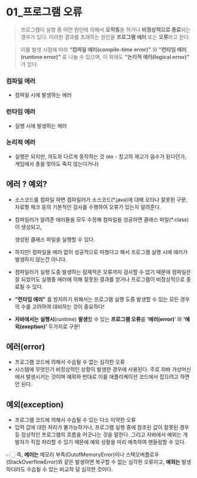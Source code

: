 # 01_프로그램 오류
> 프로그램이 실행 중 어떤 원인에 의해서 **오작동**을 하거나 **비정상적으로 종료**되는 경우가 있다.
이러한 결과를 초래하는 원인을 **프로그램 에러** 또는 **오류**라고 한다.
> 

> 이를 발생 시점에 따라 **“컴파일 에러(compile-time error)”** 와 **“런타임 에러(runtime error)”** 로 나눌 수 있으며, 이 외에도 **“논리적 에러(logical error)”** 가 있다.
> 

### 컴파일 에러

- 컴파일 시에 발생하는 에러

### 런타임 에러

- 실행 시에 발생하는 에러

### 논리적 에러

- 실행은 되지만, 의도와 다르게 동작하는 것 (ex - 창고의 제고가 음수가 된다던가, 게임에서 총을 맞아도 죽지 않는다거나)

## 에러 ? 예외?

- 소스코드를 컴파일 하면 컴파일러가 소스코드(*.java)에 대해 오타나 잘못된 구문, 자료형 체크 등의 기본적인 검사를 수행하여 오류가 있는지 알려준다.
- 컴파일러가 알려준 에러들을 모두 수정해 컴파일을 성공하면 클래스 파일(*.class)이 생성되고,
    
    생성된 클래스 파일을 실행할 수 있다.
    
- 하지만! 컴파일을 에러 없이 성공적으로 마쳤다고 해서 프로그램 실행 시에 에러가 발생하지 않는건 아니다.
- 컴파일러가 실행 도중 발생하는 잠재적은 오류까지 검사할 수 없기 때문에 컴파일은 잘 되었어도 실행중 에러에 의해 잘못된 결과를 얻거나 프로그램이 비정상적으로 종료될 수 있다.
- **“런타임 에러"** 를 방지하기 위해서는 프로그램 실행 도중 발생할 수 있는 모든 경우의 수를 고려하여 대비하는 것이 중요하다!
- **자바에서는** **실행시**(runtime) **발생**할 수 있는 **프로그램 오류**를 **‘에러(error)**’ 와 **‘예외(exeption)’** 두가지로 구분!

## 에러(error)

- 프로그램 코드에 의해서 수습될 수 없는 심각한 오류
- 시스템에 무엇인가 비정상적인 상황이 발생한 경우에 사용된다. 주로 자바 가상머신에서 발생시키는 것이며 예외와 반대로 이를 애플리케이션 코드에서 잡으려고 하면 안 된다.

## 예외(exception)

- 프로그램 코드에 의해서 수습될 수 있는 다소 미약한 오류
- 입력 값에 대한 처리가 불가능하거나, 프로그램 실행 중에 참조된 값이 잘못된 경우 등 정상적인 프로그램의 흐름을 어긋나는 것을 말한다. 그리고 자바에서 예외는 개발자가 직접 처리할 수 있기 때문에 예외 상황을 미리 예측하여 핸들링할 수 있다.

👉🏻 즉, **에러는** 메모리 부족(OutofMemoryError)이나 스택오버플로우(StackOverflowError)와 같은 발생하면 복구할 수 없는 심각한 오류이고, **예외는** 발생하더라도 수습될 수 있는 비교적 덜 심각한 것이다.
